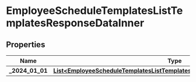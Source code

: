 

# EmployeeScheduleTemplatesListTemplatesResponseDataInner


## Properties

| Name | Type | Description | Notes |
|------------ | ------------- | ------------- | -------------|
|**_2024_01_01** | [**List&lt;EmployeeScheduleTemplatesListTemplatesResponseDataInner20240101Inner&gt;**](EmployeeScheduleTemplatesListTemplatesResponseDataInner20240101Inner.md) |  |  [optional] |



